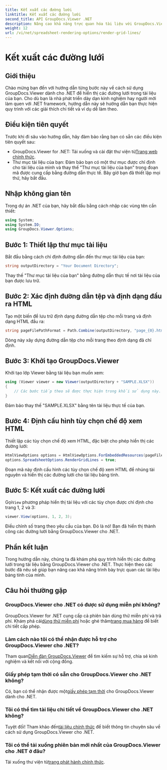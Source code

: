 ```yaml
---
title: Kết xuất các đường lưới
linktitle: Kết xuất các đường lưới
second_title: API GroupDocs.Viewer .NET
description: Nâng cao khả năng trực quan hóa tài liệu với GroupDocs.Viewer dành cho .NET. Hiển thị các đường lưới một cách dễ dàng. Hãy thử dùng thử miễn phí ngay bây giờ! #GroupDocs #Viewer
weight: 12
url: /vi/net/spreadsheet-rendering-options/render-grid-lines/
---
```


# Kết xuất các đường lưới

## Giới thiệu
Chào mừng bạn đến với hướng dẫn từng bước này về cách sử dụng GroupDocs.Viewer dành cho .NET để hiển thị các đường lưới trong tài liệu của bạn. Cho dù bạn là nhà phát triển dày dạn kinh nghiệm hay người mới làm quen với .NET framework, hướng dẫn này sẽ hướng dẫn bạn thực hiện quy trình với các giải thích chi tiết và ví dụ dễ làm theo.
## Điều kiện tiên quyết
Trước khi đi sâu vào hướng dẫn, hãy đảm bảo rằng bạn có sẵn các điều kiện tiên quyết sau:
-  GroupDocs.Viewer for .NET: Tải xuống và cài đặt thư viện từ[Trang web chính thức](https://releases.groupdocs.com/viewer/net/).
- Thư mục tài liệu của bạn: Đảm bảo bạn có một thư mục được chỉ định cho tài liệu của mình và thay thế "Thư mục tài liệu của bạn" trong đoạn mã được cung cấp bằng đường dẫn thực tế.
Bây giờ bạn đã thiết lập mọi thứ, hãy bắt đầu.
## Nhập không gian tên
Trong dự án .NET của bạn, hãy bắt đầu bằng cách nhập các vùng tên cần thiết:
```csharp
using System;
using System.IO;
using GroupDocs.Viewer.Options;
```
## Bước 1: Thiết lập thư mục tài liệu
Bắt đầu bằng cách chỉ định đường dẫn đến thư mục tài liệu của bạn:
```csharp
string outputDirectory = "Your Document Directory";
```
Thay thế "Thư mục tài liệu của bạn" bằng đường dẫn thực tế nơi tài liệu của bạn được lưu trữ.
## Bước 2: Xác định đường dẫn tệp và định dạng đầu ra HTML
Tạo một biến để lưu trữ định dạng đường dẫn tệp cho mỗi trang và định dạng HTML đầu ra:
```csharp
string pageFilePathFormat = Path.Combine(outputDirectory, "page_{0}.html");
```
Dòng này xây dựng đường dẫn tệp cho mỗi trang theo định dạng đã chỉ định.
## Bước 3: Khởi tạo GroupDocs.Viewer
Khởi tạo lớp Viewer bằng tài liệu bạn muốn xem:
```csharp
using (Viewer viewer = new Viewer(outputDirectory + "SAMPLE.XLSX"))
{
    // Các bước tiếp theo sẽ được thực hiện trong khối sử dụng này.
}
```
Đảm bảo thay thế "SAMPLE.XLSX" bằng tên tài liệu thực tế của bạn.
## Bước 4: Định cấu hình tùy chọn chế độ xem HTML
Thiết lập các tùy chọn chế độ xem HTML, đặc biệt cho phép hiển thị các đường lưới:
```csharp
HtmlViewOptions options = HtmlViewOptions.ForEmbeddedResources(pageFilePathFormat);
options.SpreadsheetOptions.RenderGridLines = true;
```
Đoạn mã này định cấu hình các tùy chọn chế độ xem HTML để nhúng tài nguyên và hiển thị các đường lưới cho tài liệu bảng tính.
## Bước 5: Kết xuất các đường lưới
 Gọi`View` phương pháp hiển thị tài liệu với các tùy chọn được chỉ định cho trang 1, 2 và 3:
```csharp
viewer.View(options, 1, 2, 3);
```
Điều chỉnh số trang theo yêu cầu của bạn.
Đó là nó! Bạn đã hiển thị thành công các đường lưới bằng GroupDocs.Viewer cho .NET.
## Phần kết luận
Trong hướng dẫn này, chúng ta đã khám phá quy trình hiển thị các đường lưới trong tài liệu bằng GroupDocs.Viewer cho .NET. Thực hiện theo các bước đã nêu sẽ giúp bạn nâng cao khả năng trình bày trực quan các tài liệu bảng tính của mình.
## Câu hỏi thường gặp
### GroupDocs.Viewer cho .NET có được sử dụng miễn phí không?
 GroupDocs.Viewer for .NET cung cấp cả phiên bản dùng thử miễn phí và trả phí. Khám phá cái[dùng thử miễn phí](https://releases.groupdocs.com/) hoặc ghé thăm[trang mua hàng](https://purchase.groupdocs.com/buy) để biết chi tiết cấp phép.
### Làm cách nào tôi có thể nhận được hỗ trợ cho GroupDocs.Viewer cho .NET?
 Tham quan[Diễn đàn GroupDocs.Viewer](https://forum.groupdocs.com/c/viewer/9) để tìm kiếm sự hỗ trợ, chia sẻ kinh nghiệm và kết nối với cộng đồng.
### Giấy phép tạm thời có sẵn cho GroupDocs.Viewer cho .NET không?
 Có, bạn có thể nhận được một[giấy phép tạm thời](https://purchase.groupdocs.com/temporary-license/) cho GroupDocs.Viewer dành cho .NET.
### Tôi có thể tìm tài liệu chi tiết về GroupDocs.Viewer cho .NET không?
 Tuyệt đối! Tham khảo đến[tài liệu chính thức](https://tutorials.groupdocs.com/viewer/net/) để biết thông tin chuyên sâu về cách sử dụng GroupDocs.Viewer cho .NET.
### Tôi có thể tải xuống phiên bản mới nhất của GroupDocs.Viewer cho .NET ở đâu?
 Tải xuống thư viện từ[trang phát hành chính thức](https://releases.groupdocs.com/viewer/net/).